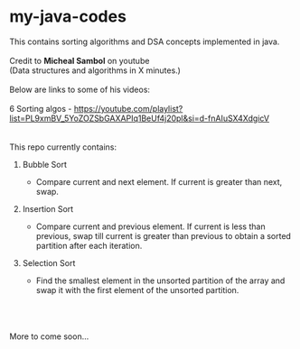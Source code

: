 # my-java-codes
This contains sorting algorithms and DSA concepts implemented in java.<br /><br />
Credit to **Micheal Sambol** on youtube
<br />
(Data structures and algorithms in X minutes.)
<br /><br />
Below are links to some of his videos:
<br /><br />
6 Sorting algos - https://youtube.com/playlist?list=PL9xmBV_5YoZOZSbGAXAPIq1BeUf4j20pl&si=d-fnAIuSX4XdgicV
<br /><br /><br />
This repo currently contains:

1. Bubble Sort
   - Compare current and next element. If current is greater than next, swap.
   
2. Insertion Sort
   - Compare current and previous element. If current is less than previous, swap till current is greater than previous to obtain a sorted partition after each iteration.
   
3. Selection Sort
   - Find the smallest element in the unsorted partition of the array and swap it with the first element of the unsorted partition.

<br /><br /><br />
More to come soon...
